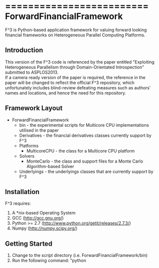 =========================
ForwardFinancialFramework
=========================

F^3 is Python-based application framework for valuing forward looking financial frameworks on Heterogeneous Parallel Computing Platforms.  

Introduction
------------

This version of the F^3 code is referenced by the paper entitled "Exploiting Heterogeneous Parallelism through Domain-Orientated Introspection" submitted to ASPLOS2013.  
If a camera ready version of the paper is required, the reference in the paper will be changed to reflect the official F^3 repository, which unfortunately includes blind-review
defeating measures such as authors' names and locations, and hence the need for this repository.

Framework Layout
----------------

* ForwardFinancialFramework  
  * bin - the experimental scripts for Multicore CPU implementations utilised in the paper  
  * Derivatives - the financial derivatives classes currently support by F^3  
  * Platforms  
    * MulticoreCPU - the class for a Multicore CPU platform  
  * Solvers  
    * MonteCarlo - the class and support files for a Monte Carlo Algorithm-based Solver  
  * Underlyings - the underlyings classes that are currently support by F^3  

Installation
------------

F^3 requires:
1. A *nix-based Operating System  
2. GCC (http://gcc.gnu.org/)  
3. Python >= 2.7 (http://www.python.org/getit/releases/2.7.3/)  
4. Numpy (http://numpy.scipy.org/)  

Getting Started
---------------

1. Change to the script directory (i.e. ForwardFinancialFramework/bin)  
2. Run the following command: "python <script file name>" i.e. "python mc_solver_fully_connected_portfolio.py" would run the fully connected portfolio experiment script.  

